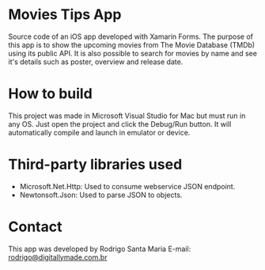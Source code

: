 # Movies Tips App
Source code of an iOS app developed with Xamarin Forms. The purpose of this app is to show the upcoming movies from The Movie Database (TMDb) using its public API.
It is also possible to search for movies by name and see it's details such as poster, overview and release date.

# How to build
This project was made in Microsoft Visual Studio for Mac but must run in any OS. Just open the project and click the Debug/Run button. It will automatically compile and launch in emulator or device.

# Third-party libraries used
- Microsoft.Net.Http: Used to consume webservice JSON endpoint.
- Newtonsoft.Json: Used to parse JSON to objects.

# Contact
This app was developed by Rodrigo Santa Maria
E-mail: rodrigo@digitallymade.com.br

